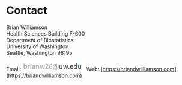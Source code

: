 # Contact

Brian Williamson  
Health Sciences Building F-600  
Department of Biostatistics  
University of Washington  
Seattle, Washington 98195  

Email: ![](email.png)
Web: [https://briandwilliamson.com](https://briandwilliamson.com)